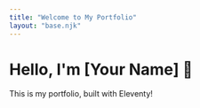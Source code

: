 ```yaml
---
title: "Welcome to My Portfolio"
layout: "base.njk"
---
```


# Hello, I'm [Your Name] 👋

This is my portfolio, built with Eleventy!
